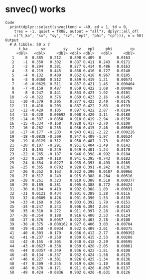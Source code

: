 # snvec() works

    Code
      print(dplyr::select(snvec(tend = -49, ed = 1, td = 0,
        tres = -1, quiet = TRUE, output = "all"), dplyr::all_of(
        c("t_ka", "sx", "sy", "sz", "epl", "phi", "cp"))), n = 50)
    Output
      # A tibble: 50 x 7
          t_ka      sx        sy    sz   epl     phi        cp
         <dbl>   <dbl>     <dbl> <dbl> <dbl>   <dbl>     <dbl>
       1     0  0.385   0.212    0.898 0.409  0       0.0163  
       2    -1  0.350   0.302    0.887 0.411  0.243   0.0171  
       3    -2  0.294   0.381    0.877 0.414  0.486   0.0163  
       4    -3  0.219   0.445    0.868 0.416  0.727   0.0140  
       5    -4  0.132   0.489    0.862 0.418  0.967   0.0105  
       6    -5  0.0360  0.512    0.859 0.419  1.21    0.00573 
       7    -6 -0.0629  0.511    0.857 0.421  1.45    0.000464
       8    -7 -0.159   0.487    0.859 0.422  1.68   -0.00499 
       9    -8 -0.247   0.441    0.863 0.423  1.92   -0.0101  
      10    -9 -0.322   0.376    0.869 0.423  2.16   -0.0145  
      11   -10 -0.379   0.295    0.877 0.423  2.40   -0.0176  
      12   -11 -0.416   0.203    0.887 0.422  2.63   -0.0193  
      13   -12 -0.429   0.105    0.897 0.422  2.87   -0.0194  
      14   -13 -0.420   0.00692  0.908 0.420  3.11   -0.0180  
      15   -14 -0.387  -0.0858   0.918 0.419 -2.94   -0.0150  
      16   -15 -0.334  -0.168    0.928 0.417 -2.70   -0.0108  
      17   -16 -0.262  -0.235    0.936 0.415 -2.46   -0.00569 
      18   -17 -0.177  -0.283    0.943 0.412 -2.22   -0.000226
      19   -18 -0.0838 -0.309    0.947 0.409 -1.97    0.00524 
      20   -19  0.0129 -0.312    0.950 0.407 -1.73    0.0102  
      21   -20  0.107  -0.291    0.951 0.404 -1.49    0.0142  
      22   -21  0.193  -0.249    0.949 0.401 -1.24    0.0170  
      23   -22  0.265  -0.187    0.946 0.398 -0.992   0.0184  
      24   -23  0.320  -0.110    0.941 0.395 -0.743   0.0182  
      25   -24  0.354  -0.0227   0.935 0.393 -0.493   0.0165  
      26   -25  0.365   0.0702   0.928 0.391 -0.242   0.0136  
      27   -26  0.352   0.163    0.922 0.390  0.0107  0.00966 
      28   -27  0.317   0.249    0.915 0.388  0.264   0.00516 
      29   -28  0.261   0.323    0.910 0.388  0.518   0.000377
      30   -29  0.189   0.381    0.905 0.388  0.772  -0.00424 
      31   -30  0.104   0.419    0.902 0.388  1.03   -0.00831 
      32   -31  0.0121  0.434    0.901 0.389  1.28   -0.0116  
      33   -32 -0.0809  0.426    0.901 0.390  1.53   -0.0139  
      34   -33 -0.169   0.395    0.903 0.392  1.78   -0.0151  
      35   -34 -0.247   0.343    0.906 0.394  2.04   -0.0152  
      36   -35 -0.310   0.272    0.911 0.397  2.28   -0.0143  
      37   -36 -0.354   0.188    0.916 0.400  2.53   -0.0124  
      38   -37 -0.376   0.0957   0.922 0.403  2.78   -0.0100  
      39   -38 -0.375  -0.000162 0.927 0.406  3.03   -0.00704 
      40   -39 -0.350  -0.0934   0.932 0.409 -3.01   -0.00375 
      41   -40 -0.303  -0.179    0.936 0.412 -2.77   -0.000392
      42   -41 -0.237  -0.250    0.939 0.415 -2.53    0.00288 
      43   -42 -0.155  -0.305    0.940 0.418 -2.29    0.00595 
      44   -43 -0.0627 -0.338    0.939 0.420 -2.05    0.00861 
      45   -44  0.0357 -0.349    0.936 0.422 -1.81    0.0108  
      46   -45  0.134  -0.337    0.932 0.424 -1.58    0.0125  
      47   -46  0.227  -0.301    0.926 0.425 -1.34    0.0136  
      48   -47  0.309  -0.245    0.919 0.426 -1.10    0.0140  
      49   -48  0.376  -0.171    0.911 0.426 -0.867   0.0137  
      50   -49  0.424  -0.0836   0.902 0.426 -0.631   0.0126  

